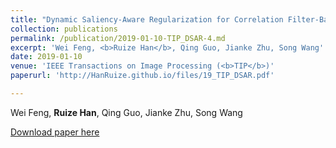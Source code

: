 ```yaml
---
title: "Dynamic Saliency-Aware Regularization for Correlation Filter-Based Object Tracking"
collection: publications
permalink: /publication/2019-01-10-TIP_DSAR-4.md
excerpt: 'Wei Feng, <b>Ruize Han</b>, Qing Guo, Jianke Zhu, Song Wang'
date: 2019-01-10
venue: 'IEEE Transactions on Image Processing (<b>TIP</b>)'
paperurl: 'http://HanRuize.github.io/files/19_TIP_DSAR.pdf'

---
```

Wei Feng, <b>Ruize Han</b>, Qing Guo, Jianke Zhu, Song Wang

[Download paper here](http://HanRuize.github.io/files/19_TIP_DSAR.pdf)
